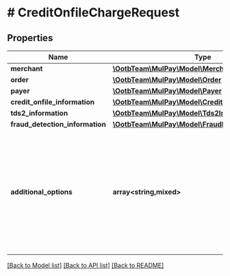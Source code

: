 # # CreditOnfileChargeRequest

## Properties

Name | Type | Description | Notes
------------ | ------------- | ------------- | -------------
**merchant** | [**\OotbTeam\MulPay\Model\Merchant**](Merchant.md) |  |
**order** | [**\OotbTeam\MulPay\Model\Order**](Order.md) |  |
**payer** | [**\OotbTeam\MulPay\Model\Payer**](Payer.md) |  |
**credit_onfile_information** | [**\OotbTeam\MulPay\Model\CreditOnfileInformation**](CreditOnfileInformation.md) |  |
**tds2_information** | [**\OotbTeam\MulPay\Model\Tds2Information**](Tds2Information.md) |  | [optional]
**fraud_detection_information** | [**\OotbTeam\MulPay\Model\FraudDetectionInformation**](FraudDetectionInformation.md) |  | [optional]
**additional_options** | **array<string,mixed>** | 追加情報   予備項目であり、通常は使用しないでください。   任意のMap(Key:Value)形式で、KeyとValueはともにString型のみ設定可能です。   20個までの要素を設定可能です。 | [optional]

[[Back to Model list]](../../README.md#models) [[Back to API list]](../../README.md#endpoints) [[Back to README]](../../README.md)
